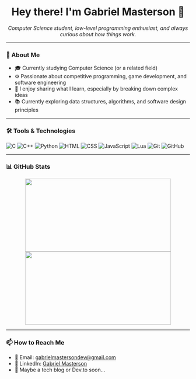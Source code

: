 <h1 align="center">Hey there! I'm Gabriel Masterson 👋</h1>

<p align="center">
  <i>Computer Science student, low-level programming enthusiast, and always curious about how things work.</i>
</p>

---

### 🧠 About Me

- 🎓 Currently studying Computer Science (or a related field)
- ⚙️ Passionate about competitive programming, game development, and software engineering
- 💬 I enjoy sharing what I learn, especially by breaking down complex ideas
- 📚 Currently exploring data structures, algorithms, and software design principles

---

### 🛠️ Tools & Technologies

![C](https://img.shields.io/badge/-C-333?style=for-the-badge&logo=c&logoColor=white)
![C++](https://img.shields.io/badge/-C++-333?style=for-the-badge&logo=cplusplus&logoColor=white)
![Python](https://img.shields.io/badge/-Python-333?style=for-the-badge&logo=python&logoColor=white)
![HTML](https://img.shields.io/badge/-HTML-333?style=for-the-badge&logo=html5&logoColor=white)
![CSS](https://img.shields.io/badge/-CSS-333?style=for-the-badge&logo=css3&logoColor=white)
![JavaScript](https://img.shields.io/badge/-JavaScript-333?style=for-the-badge&logo=javascript&logoColor=white)
![Lua](https://img.shields.io/badge/-Lua-333?style=for-the-badge&logo=lua&logoColor=white)
![Git](https://img.shields.io/badge/-Git-333?style=for-the-badge&logo=git&logoColor=white)
![GitHub](https://img.shields.io/badge/-GitHub-333?style=for-the-badge&logo=github&logoColor=white)

---

### 📊 GitHub Stats

<p align="center">
  <img src="https://github-readme-stats.vercel.app/api?username=gabrieldotmasterson&show_icons=true&theme=tokyonight&hide=issues&count_private=true" width="400" height="200"/>
  <img src="https://github-readme-stats.vercel.app/api/top-langs/?username=gabrieldotmasterson&layout=compact&theme=tokyonight" width="400" height="200"/>
</p>

---

### 📫 How to Reach Me

- 📧 Email: gabrielmastersondev@gmail.com  
- 🔗 LinkedIn: [Gabriel Masterson](https://www.linkedin.com/in/gabrielmasterson/)  
- 📝 Maybe a tech blog or Dev.to soon...

